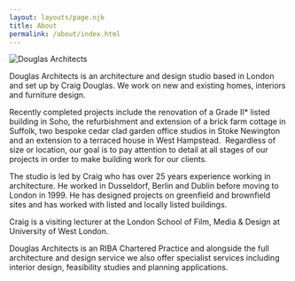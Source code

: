 ```yaml
---
layout: layouts/page.njk
title: About
permalink: /about/index.html
---
```

![Douglas Architects](/images/craig-douglas-architect-2.jpeg "Craig Douglas")

Douglas Architects is an architecture and design studio based in London and set up by Craig Douglas. We work on new and existing homes, interiors and furniture design.

Recently completed projects include the renovation of a Grade II* listed building in Soho, the refurbishment and extension of a brick farm cottage in Suffolk, two bespoke cedar clad garden office studios in Stoke Newington and an extension to a terraced house in West Hampstead.  Regardless of size or location, our goal is to pay attention to detail at all stages of our projects in order to make building work for our clients.

The studio is led by Craig who has over 25 years experience working in architecture. He worked in Dusseldorf, Berlin and Dublin before moving to London in 1999. He has designed projects on greenfield and brownfield sites and has worked with listed and locally listed buildings.

Craig is a visiting lecturer at the London School of Film, Media & Design at University of West London.

Douglas Architects is an RIBA Chartered Practice and alongside the full architecture and design service we also offer specialist services including interior design, feasibility studies and planning applications.